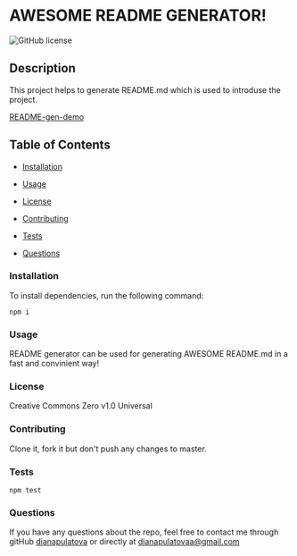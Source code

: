 # AWESOME README GENERATOR!

  ![GitHub license](https://img.shields.io/badge/license-Creative%20Commons%20Zero%20v1.0%20Universal-blue.svg)

  ## Description
  This project helps to generate README.md which is used to introduse the project.

[README-gen-demo](https://drive.google.com/file/d/13XKWCfAS1jmq2oIl4E_ZNkSltoZGtH2-/view?usp=sharing "README-gen-demo")



  ## Table of Contents

  * [Installation](#installation)

  * [Usage](#usage)

  * [License](#license)
 
  * [Contributing](#contributing)
   
  * [Tests](#tests)

  * [Questions](#questions)
   
 
  ### Installation

  To install dependencies, run the following command:

  ```
  npm i
  ```

  ### Usage
  README generator can be used for generating AWESOME README.md in a fast and convinient way!
  
  
  ### License
  Creative Commons Zero v1.0 Universal


  ### Contributing
  Clone it, fork it but don't push any changes to master.
  
  ### Tests
    npm test
        
  ### Questions
   
  
  If you have any questions about the repo, feel free to contact me through gitHub [dianapulatova](https://github.com/dianapulatova)
  or directly at <dianapulatovaa@gmail.com>


